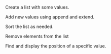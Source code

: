 Create a list with some values.

Add new values using append and extend.

Sort the list as needed.

Remove elements from the list

Find and display the position of a specific value.
